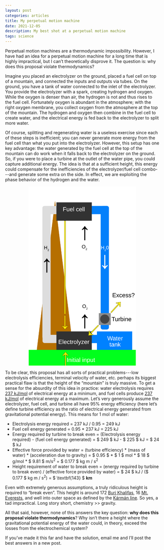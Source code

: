```yaml
---
layout: post
categories: articles
title: My perpetual motion machine
date: 2021-12-05
description: My best shot at a perpetual motion machine
tags: science
---
```


Perpetual motion machines are a thermodynamic impossibility.
However, I have had an idea for a perpetual motion machine for a long time
that is highly impractical,
but I can’t theoretically disprove it.
The question is: why does this proposal violate thermodynamics?

Imagine you placed an electrolyzer on the ground, placed a fuel cell on top of a mountain,
and connected the inputs and outputs via tubes.
On the ground, you have a tank of water connected to the inlet of the electrolyzer.
You provide the electrolyzer with a spark, creating hydrogen and oxygen.
While the oxygen is denser than air, the hydrogen is not and thus rises to the fuel cell.
Fortunately oxygen is abundant in the atmosphere; with the right oxygen membrane,
you collect oxygen from the atmosphere at the top of the mountain.
The hydrogen and oxygen then combine in the fuel cell to create water,
and the electrical energy is fed back to the electrolyzer to split more water. 

Of course, splitting and regenerating water is a useless exercise since each of these steps is inefficient; you can never generate more energy from the fuel cell than what you put into the electrolyzer.
However, this setup has one key advantage: the water generated by the fuel cell at the top of the mountain can do work when it falls back to the electrolyzer on the ground.
So, if you were to place a turbine at the outlet of the water pipe,
you could capture additional energy.
The idea is that at a sufficient height,
this energy could compensate for the inefficiencies of the electrolyzer/fuel cell combo---and generate some extra on the side.
In effect, we are exploiting the phase behavior of the hydrogen and the water.

<p>
<img src="/img/perpetual_motion/schematic.svg" style="display:block; margin-left: auto; margin-right: auto;" width="350px">
</p>

To be clear, this proposal has all sorts of practical problems---low electrolysis efficiencies, terminal velocity of water, etc. perhaps its biggest practical flaw is that the height of the “mountain” is truly massive.
To get a sense for the absurdity of this idea in practice:
water electrolysis requires [237 kJ/mol](http://hyperphysics.phy-astr.gsu.edu/hbase/thermo/electrol.html) of electrical energy at a minimum,
and fuel cells produce [237 kJ/mol](http://hyperphysics.phy-astr.gsu.edu/hbase/thermo/electrol.html) of electrical energy at a maximum.
Let’s very generously assume the electrolyzer, fuel cell, and turbine
all have 95% energy efficiency (here let’s define turbine efficiency
as the ratio of electrical energy generated from gravitational potential energy).
This means for 1 mol of water:
- Electrolysis energy required = $237$ kJ / $0.95$ = $249$ kJ
- Fuel cell energy generated = $0.95$ * $237$ kJ = $225$ kJ
- Energy required by turbine to break even = (Electrolysis energy required) - (fuel cell energy generated) = $ 249 $ kJ - $ 225 $ kJ = $ 24 $ kJ
- Effective force provided by water = (turbine efficiency) * (mass of water) * (acceleration due to gravity) = $ 0.95 $ * $ 1 $ mol * $ 18 $ g/mol * $ 9.81 $ m/s$^2$ = $ 0.177 $ kg m / s$^2$
- Height requirement of water to break even = (energy required by turbine to break even) / (effective force provided by water) = $ 24 $ kJ / ($ 0.177 $ kg m / s$^2$) = $ \textbf{143} $ **km**

Even with extremely generous assumptions, a truly ridiculous height is required to “break even”.
This height is around 172 [Burj Khalifas](https://en.wikipedia.org/wiki/Burj_Khalifa),
16 [Mt. Everests](https://en.wikipedia.org/wiki/Mount_Everest),
and well into outer space as defined by the [Kármán line](https://en.wikipedia.org/wiki/Kármán_line).
So yes, a tad impractical. Long story short, chemistry >> gravity.

All that said, however, none of this answers the key question:
**why does this proposal violate thermodynamics**?
Why isn’t there a height where the gravitational potential energy of the water
could, in theory, exceed the losses from the electrochemical system?

If you’ve made it this far and have the solution, email me and I’ll post the best answers in a new post. 

